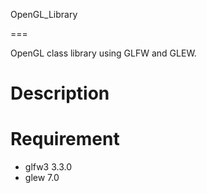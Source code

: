 OpenGL_Library

===

OpenGL class library using GLFW and GLEW.

# Description

# Requirement
* glfw3 3.3.0
* glew 7.0
